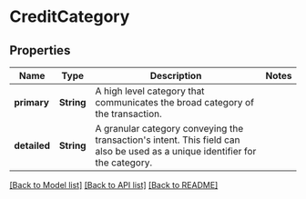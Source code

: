 # CreditCategory

## Properties
Name | Type | Description | Notes
------------ | ------------- | ------------- | -------------
**primary** | **String** | A high level category that communicates the broad category of the transaction. | 
**detailed** | **String** | A granular category conveying the transaction&#39;s intent. This field can also be used as a unique identifier for the category. | 

[[Back to Model list]](../README.md#documentation-for-models) [[Back to API list]](../README.md#documentation-for-api-endpoints) [[Back to README]](../README.md)


